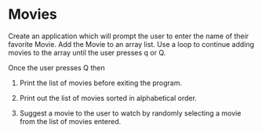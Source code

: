 # Movies

Create an application which will prompt the user to enter the name of their favorite Movie. Add the Movie to an array list.  Use a loop to continue adding movies to the array until the user presses q or Q. 

Once the user presses Q then

1.  Print the list of movies before exiting the program.

2. Print out the list of movies sorted in alphabetical order.

3. Suggest a movie to the user to watch by randomly selecting a movie from the list of movies entered.

